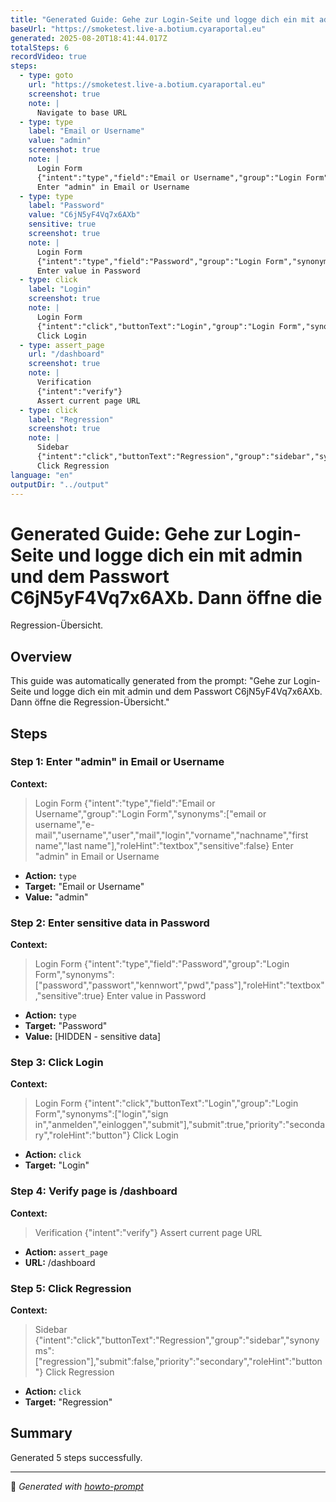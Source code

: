 ```yaml
---
title: "Generated Guide: Gehe zur Login-Seite und logge dich ein mit admin und dem Passwort C6jN5yF4Vq7x6AXb. Dann öffne die Regression-Übersicht."
baseUrl: "https://smoketest.live-a.botium.cyaraportal.eu"
generated: 2025-08-20T18:41:44.017Z
totalSteps: 6
recordVideo: true
steps:
  - type: goto
    url: "https://smoketest.live-a.botium.cyaraportal.eu"
    screenshot: true
    note: |
      Navigate to base URL
  - type: type
    label: "Email or Username"
    value: "admin"
    screenshot: true
    note: |
      Login Form
      {"intent":"type","field":"Email or Username","group":"Login Form","synonyms":["email or username","e-mail","username","user","mail","login","vorname","nachname","first name","last name"],"roleHint":"textbox","sensitive":false}
      Enter "admin" in Email or Username
  - type: type
    label: "Password"
    value: "C6jN5yF4Vq7x6AXb"
    sensitive: true
    screenshot: true
    note: |
      Login Form
      {"intent":"type","field":"Password","group":"Login Form","synonyms":["password","passwort","kennwort","pwd","pass"],"roleHint":"textbox","sensitive":true}
      Enter value in Password
  - type: click
    label: "Login"
    screenshot: true
    note: |
      Login Form
      {"intent":"click","buttonText":"Login","group":"Login Form","synonyms":["login","sign in","anmelden","einloggen","submit"],"submit":true,"priority":"secondary","roleHint":"button"}
      Click Login
  - type: assert_page
    url: "/dashboard"
    screenshot: true
    note: |
      Verification
      {"intent":"verify"}
      Assert current page URL
  - type: click
    label: "Regression"
    screenshot: true
    note: |
      Sidebar
      {"intent":"click","buttonText":"Regression","group":"sidebar","synonyms":["regression"],"submit":false,"priority":"secondary","roleHint":"button"}
      Click Regression
language: "en"
outputDir: "../output"
---
```


# Generated Guide: Gehe zur Login-Seite und logge dich ein mit admin und dem Passwort C6jN5yF4Vq7x6AXb. Dann öffne die 
  Regression-Übersicht.

## Overview

This guide was automatically generated from the prompt: "Gehe zur Login-Seite und logge dich ein mit admin und dem Passwort C6jN5yF4Vq7x6AXb. Dann öffne die 
  Regression-Übersicht."

## Steps

<!-- STEPS:AUTOGENERATED -->

### Step 1: Enter "admin" in Email or Username

**Context:**
> Login Form
> {"intent":"type","field":"Email or Username","group":"Login Form","synonyms":["email or username","e-mail","username","user","mail","login","vorname","nachname","first name","last name"],"roleHint":"textbox","sensitive":false}
> Enter "admin" in Email or Username

- **Action:** `type`
- **Target:** "Email or Username"
- **Value:** "admin"

### Step 2: Enter sensitive data in Password

**Context:**
> Login Form
> {"intent":"type","field":"Password","group":"Login Form","synonyms":["password","passwort","kennwort","pwd","pass"],"roleHint":"textbox","sensitive":true}
> Enter value in Password

- **Action:** `type`
- **Target:** "Password"
- **Value:** [HIDDEN - sensitive data]

### Step 3: Click Login

**Context:**
> Login Form
> {"intent":"click","buttonText":"Login","group":"Login Form","synonyms":["login","sign in","anmelden","einloggen","submit"],"submit":true,"priority":"secondary","roleHint":"button"}
> Click Login

- **Action:** `click`
- **Target:** "Login"

### Step 4: Verify page is /dashboard

**Context:**
> Verification
> {"intent":"verify"}
> Assert current page URL

- **Action:** `assert_page`
- **URL:** /dashboard

### Step 5: Click Regression

**Context:**
> Sidebar
> {"intent":"click","buttonText":"Regression","group":"sidebar","synonyms":["regression"],"submit":false,"priority":"secondary","roleHint":"button"}
> Click Regression

- **Action:** `click`
- **Target:** "Regression"

## Summary

Generated 5 steps successfully.

---

🤖 *Generated with [howto-prompt](https://github.com/your-org/howto-prompt)*